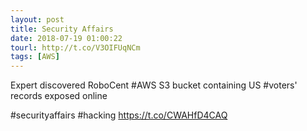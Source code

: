 ```yaml
---
layout: post
title: Security Affairs
date: 2018-07-19 01:00:22
tourl: http://t.co/V3OIFUqNCm
tags: [AWS]
---
```

Expert discovered RoboCent #AWS S3 bucket containing US #voters' records exposed online

#securityaffairs #hacking https://t.co/CWAHfD4CAQ